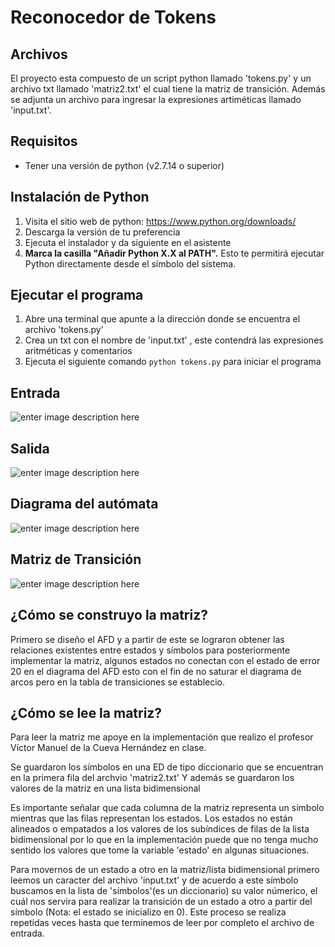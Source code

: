 # Reconocedor de Tokens

## Archivos
El proyecto esta compuesto de un script python llamado 'tokens.py'
y un archivo txt  llamado 'matriz2.txt' el cual tiene la matriz de transición.
Además se adjunta un archivo para ingresar la expresiones artiméticas  llamado 
'input.txt'.

## Requisitos
- Tener una versión de python (v2.7.14 o superior) 

## Instalación de Python
1. Visita el sitio web de python: https://www.python.org/downloads/
2. Descarga la versión de tu preferencia
3. Ejecuta el instalador y da siguiente en el asistente
4. **Marca la casilla "Añadir Python X.X al PATH".** Esto te permitirá ejecutar Python directamente desde el símbolo del sistema.

## Ejecutar el programa
1. Abre una terminal que apunte a la dirección donde se encuentra el archivo 'tokens.py'
2. Crea un txt con el nombre de 'input.txt' , este contendrá las expresiones aritméticas y comentarios
3. Ejecuta el siguiente comando `python tokens.py` para iniciar el programa

## Entrada
![enter image description here](https://lh3.googleusercontent.com/99sdL42a7rfcAs8vMp0Li5gqxUzi2kS3Y7EsJ7vS38EkAh0Gf_WoD8ovM0HPOmItTGy0pAh1R7mc)

## Salida
![enter image description here](https://lh3.googleusercontent.com/Q5aY97Bs1glBIygDdVZznYvlTiJbsTntybu6ZcxQ2Bh_dFGypSe68K-fYsKlFyvTUWMPvbeWcaBS)

## Diagrama del autómata
![enter image description here](https://lh3.googleusercontent.com/zHTvdW47aJCIYSgOkgh8_rNCHGd8YZ_3ZcqsoVwBYmafkJSCO45sA_27IErHlRn6YrmQoxFin-2s)
## Matriz de Transición
![enter image description here](https://lh3.googleusercontent.com/h5toy6lxZqZQp9wMDeQdNIm5xxnMeeQs84F9X9lfv3VgAMakPnZ4vhq2hkYeZUcVw3RbgHPNL0g3)
## ¿Cómo se construyo la matriz?
Primero se diseño el AFD y a partir de este se lograron obtener las relaciones existentes entre estados y símbolos
para posteriormente implementar la matriz, algunos estados no conectan con el estado de error 20 en el diagrama del AFD
esto con el fin de no saturar el diagrama de arcos pero en la tabla de transiciones se establecio.
## ¿Cómo se lee la matriz?
Para leer la matriz me apoye en la implementación que realizo el profesor Víctor Manuel de la Cueva Hernández en clase.

Se guardaron los símbolos en una ED de tipo diccionario que se encuentran en la primera fila del archvio 'matriz2.txt'
Y además se guardaron los valores de la matriz en una lista bidimensional

Es importante señalar que cada columna de la matriz representa un simbolo mientras que las filas representan los estados.
Los estados no están alineados o empatados a los valores de los subíndices de filas de la lista bidimensional por lo que en la
implementación puede que no tenga mucho sentido los valores que tome la variable 'estado' en algunas situaciones.

Para movernos de un estado a otro en la matriz/lista bidimensional primero leemos un caracter del archivo 'input.txt' y de acuerdo
a este símbolo buscamos en la lista de 'símbolos'(es un diccionario) su valor númerico, el cuál nos
servira para realizar la transición de un estado a otro a partir del símbolo (Nota: el estado se inicializo en 0).
Este proceso se realiza repetidas veces hasta que terminemos de leer por completo el archivo de entrada.

